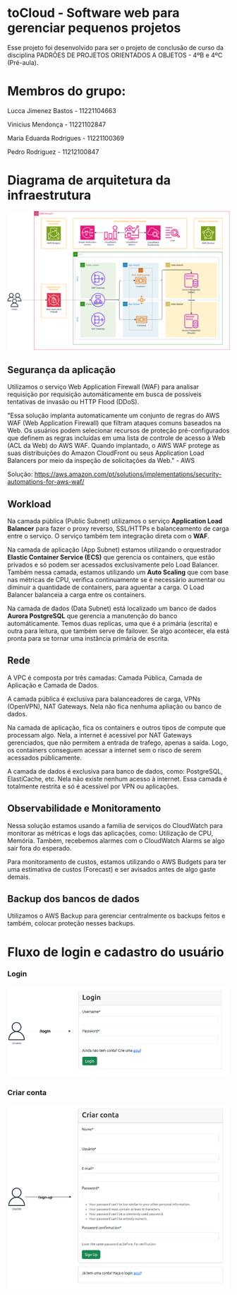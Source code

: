 # toCloud - Software web para gerenciar pequenos projetos

Esse projeto foi desenvolvido para ser o projeto de conclusão de curso da disciplina PADRÕES DE PROJETOS ORIENTADOS A OBJETOS - 4ºB e 4ºC (Pré-aula).

# Membros do grupo:

Lucca Jimenez Bastos - 11221104663

Vinicius Mendonça - 11221102847

Maria Eduarda Rodrigues - 11221100369

Pedro Rodriguez - 11212100847

# Diagrama de arquitetura da infraestrutura

![1700072603326](image/README/1700072603326.png)

## Segurança da aplicação

Utilizamos o serviço Web Application Firewall (WAF) para analisar requisição por requisição automáticamente em busca de possíveis tentativas de invasão ou HTTP Flood (DDoS).

"Essa solução implanta automaticamente um conjunto de regras do AWS WAF (Web Application Firewall) que filtram ataques comuns baseados na Web. Os usuários podem selecionar recursos de proteção pré-configurados que definem as regras incluídas em uma lista de controle de acesso à Web (ACL da Web) do AWS WAF. Quando implantado, o AWS WAF protege as suas distribuições do Amazon CloudFront ou seus Application Load Balancers por meio da inspeção de solicitações da Web." - AWS

Solução: https://aws.amazon.com/pt/solutions/implementations/security-automations-for-aws-waf/

## Workload

Na camada pública (Public Subnet) utilizamos o serviço **Application Load Balancer** para fazer o proxy reverso, SSL/HTTPs e balanceamento de carga entre o serviço. O serviço também tem integração direta com o **WAF**.

Na camada de aplicação (App Subnet) estamos utilizando o orquestrador **Elastic Container Service (ECS)** que gerencia os containers, que estão privados e só podem ser acessados exclusivamente pelo Load Balancer. Também nessa camada, estamos utilizando um **Auto Scaling** que com base nas métricas de CPU, verifica continuamente se é necessário aumentar ou diminuir a quantidade de containers, para aguentar a carga. O Load Balancer balanceia a carga entre os containers.

Na camada de dados (Data Subnet) está localizado um banco de dados **Aurora PostgreSQL** que gerencia a manutenção do banco automáticamente. Temos duas replicas, uma que é a primária (escrita) e outra para leitura, que também serve de failover. Se algo acontecer, ela está pronta para se tornar uma instância primária de escrita.

## Rede

A VPC é composta por três camadas: Camada Pública, Camada de Aplicação e Camada de Dados.

A camada pública é exclusiva para balanceadores de carga, VPNs (OpenVPN), NAT Gateways. Nela não fica nenhuma apliação ou banco de dados.

Na camada de aplicação, fica os containers e outros tipos de compute que processam algo. Nela, a internet é acessivel por NAT Gateways gerenciados, que não permitem a entrada de trafego, apenas a saída. Logo, os containers conseguem acessar a internet sem o risco de serem acessados públicamente.

A camada de dados é exclusiva para banco de dados, como: PostgreSQL, ElastiCache, etc. Nela não existe nenhum acesso à internet. Essa camada é totalmente restrita e só é acessivel por VPN ou aplicações.

## Observabilidade e Monitoramento

Nessa solução estamos usando a familia de serviços do CloudWatch para monitorar as métricas e logs das aplicações, como: Utilização de CPU, Memória. Também, recebemos alarmes com o CloudWatch Alarms se algo sair fora do esperado.

Para monitoramento de custos, estamos utilizando o AWS Budgets para ter uma estimativa de custos (Forecast) e ser avisados antes de algo gaste demais.

## Backup dos bancos de dados

Utilizamos o AWS Backup para gerenciar centralmente os backups feitos e também, colocar proteção nesses backups.

# Fluxo de login e cadastro do usuário

### Login

![1700074089788](image/README/1700074089788.png)

### Criar conta

![1700074182743](image/README/1700074182743.png)
